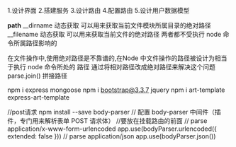 1.设计界面
2.搭建服务
3.设计路由
4.配置路由
5.设计用户数据模型


**path**
__dirname  动态获取  可以用来获取当前文件模块所属目录的绝对路径
__filename 动态获取 可以用来获取当前文件的绝对路径
两者都不受执行 node 命令所属路径影响的

在文件操作中,使用绝对路径是不靠谱的,在Node 中文件操作的路径被设计为相当于执行 node 命令所处的
路径
通过将相对路径改成绝对路径来解决这个问题
parse.join()  拼接路径


npm i express mongoose
npm i bootstrap@3.3.7 jquery
npm i art-template express-art-template

//post请求
npm install --save body-parser
// 配置 body-parser 中间件（插件，专门用来解析表单 POST 请求体）
//要放在挂载路由的前面
// parse application/x-www-form-urlencoded
app.use(bodyParser.urlencoded({ extended: false }))
// parse application/json
app.use(bodyParser.json())